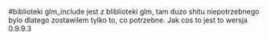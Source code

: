 #biblioteki
glm_include jest z bliblioteki glm, tam duzo shitu niepotrzebnego bylo dlatego zostawilem tylko to, co potrzebne. Jak cos to jest to wersja 0.9.9.3
